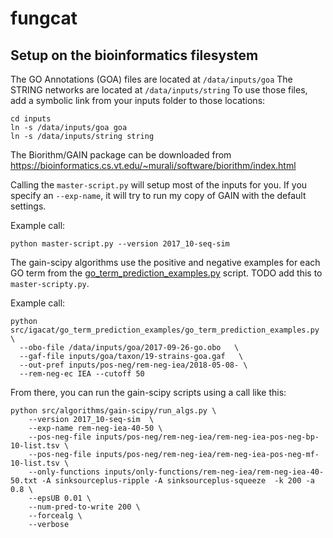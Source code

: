 # fungcat

## Setup on the bioinformatics filesystem
The GO Annotations (GOA) files are located at `/data/inputs/goa`
The STRING networks are located at `/data/inputs/string`
To use those files, add a symbolic link from your inputs folder to those locations:
```
cd inputs
ln -s /data/inputs/goa goa
ln -s /data/inputs/string string
```

The Biorithm/GAIN package can be downloaded from https://bioinformatics.cs.vt.edu/~murali/software/biorithm/index.html

Calling the `master-script.py` will setup most of the inputs for you. If you specify an `--exp-name`, it will try to run my copy of GAIN with the default settings.

Example call:
```
python master-script.py --version 2017_10-seq-sim
```

The gain-scipy algorithms use the positive and negative examples for each GO term from the [go_term_prediction_examples.py](https://github.com/IGACAT/go_term_prediction_examples) script.
TODO add this to `master-scripty.py`.

Example call:
```
python src/igacat/go_term_prediction_examples/go_term_prediction_examples.py   \
  --obo-file /data/inputs/goa/2017-09-26-go.obo   \
  --gaf-file inputs/goa/taxon/19-strains-goa.gaf   \
  --out-pref inputs/pos-neg/rem-neg-iea/2018-05-08- \
  --rem-neg-ec IEA --cutoff 50 
```

From there, you can run the gain-scipy scripts using a call like this:
```
python src/algorithms/gain-scipy/run_algs.py \
	--version 2017_10-seq-sim  \
	--exp-name rem-neg-iea-40-50 \
	--pos-neg-file inputs/pos-neg/rem-neg-iea/rem-neg-iea-pos-neg-bp-10-list.tsv \
	--pos-neg-file inputs/pos-neg/rem-neg-iea/rem-neg-iea-pos-neg-mf-10-list.tsv \
	--only-functions inputs/only-functions/rem-neg-iea/rem-neg-iea-40-50.txt -A sinksourceplus-ripple -A sinksourceplus-squeeze  -k 200 -a 0.8 \
	--epsUB 0.01 \
	--num-pred-to-write 200 \
	--forcealg \
	--verbose
```
